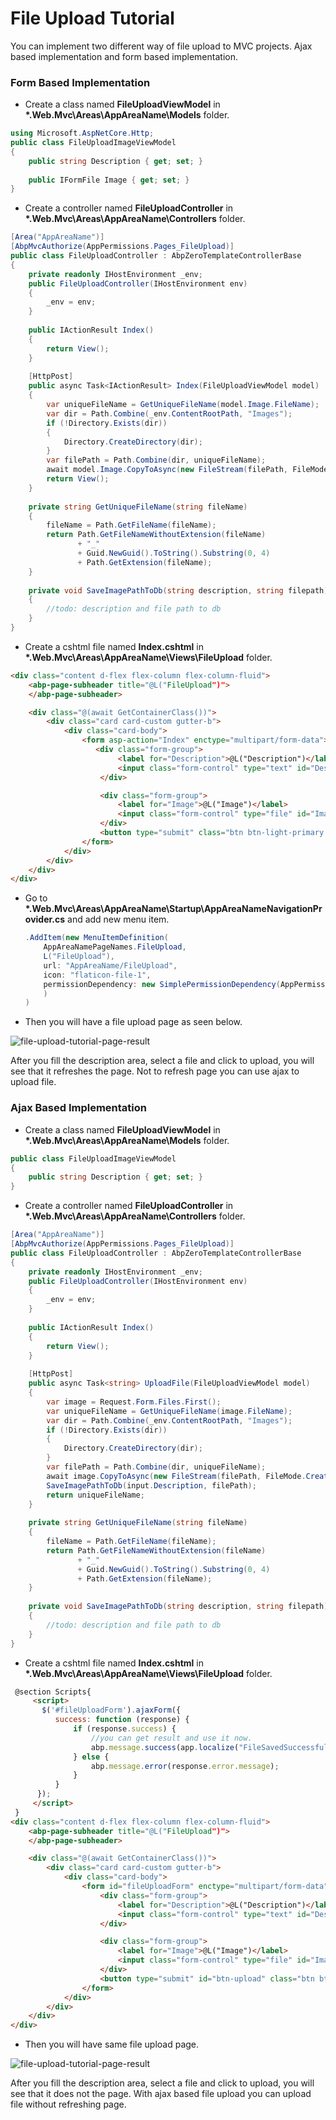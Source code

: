 # File Upload Tutorial

You can implement two different way of file upload to MVC projects. Ajax based implementation and form based implementation.

### Form Based Implementation

* Create a class named **FileUploadViewModel** in **\*.Web.Mvc\Areas\AppAreaName\Models** folder.

```csharp
using Microsoft.AspNetCore.Http;
public class FileUploadImageViewModel
{
    public string Description { get; set; }
    
    public IFormFile Image { get; set; }
}
```

* Create a controller named **FileUploadController** in **\*.Web.Mvc\Areas\AppAreaName\Controllers** folder.

```csharp
[Area("AppAreaName")]
[AbpMvcAuthorize(AppPermissions.Pages_FileUpload)]
public class FileUploadController : AbpZeroTemplateControllerBase
{
    private readonly IHostEnvironment _env;
    public FileUploadController(IHostEnvironment env)
    {
        _env = env;
    }
    
    public IActionResult Index()
    {
        return View();
    }
    
    [HttpPost]
    public async Task<IActionResult> Index(FileUploadViewModel model)
    {
        var uniqueFileName = GetUniqueFileName(model.Image.FileName);
        var dir = Path.Combine(_env.ContentRootPath, "Images");
        if (!Directory.Exists(dir))
        {
            Directory.CreateDirectory(dir);
        }
        var filePath = Path.Combine(dir, uniqueFileName);
        await model.Image.CopyToAsync(new FileStream(filePath, FileMode.Create));
        return View();
    }
    
    private string GetUniqueFileName(string fileName)
    {
        fileName = Path.GetFileName(fileName);
        return Path.GetFileNameWithoutExtension(fileName)
               + "_"
               + Guid.NewGuid().ToString().Substring(0, 4)
               + Path.GetExtension(fileName);
    }
    
    private void SaveImagePathToDb(string description, string filepath)
    {
        //todo: description and file path to db
    }
}
```

* Create a cshtml file named **Index.cshtml** in **\*.Web.Mvc\Areas\AppAreaName\Views\FileUpload** folder.

```html
<div class="content d-flex flex-column flex-column-fluid">
    <abp-page-subheader title="@L("FileUpload")">
    </abp-page-subheader>

    <div class="@(await GetContainerClass())">
        <div class="card card-custom gutter-b">
            <div class="card-body">
                <form asp-action="Index" enctype="multipart/form-data">
                   <div class="form-group">
                        <label for="Description">@L("Description")</label>
                        <input class="form-control" type="text" id="Description" name="Description" required>
                    </div>

                    <div class="form-group">
                        <label for="Image">@L("Image")</label>
                        <input class="form-control" type="file" id="Image" name="Image" required>
                    </div>
                    <button type="submit" class="btn btn-light-primary font-weight-bold close-button">@L("Upload")</button>
                </form>
            </div>
        </div>
    </div>
</div>
```

* Go to **\*.Web.Mvc\Areas\AppAreaName\Startup\AppAreaNameNavigationProvider.cs** and add new menu item.

  ```csharp
  .AddItem(new MenuItemDefinition(
      AppAreaNamePageNames.FileUpload,
      L("FileUpload"),
      url: "AppAreaName/FileUpload",
      icon: "flaticon-file-1",
      permissionDependency: new SimplePermissionDependency(AppPermissions.Pages_FileUpload)
      )
  )
  ```

* Then you will have a file upload page as seen below.

![file-upload-tutorial-page-result](images/file-upload-tutorial-page-result.png)

After you fill the description area, select a file and click to upload, you will see that it refreshes the page. Not to refresh page you can use ajax to upload file.



### Ajax Based Implementation

* Create a class named **FileUploadViewModel** in **\*.Web.Mvc\Areas\AppAreaName\Models** folder.

```csharp
public class FileUploadImageViewModel
{
    public string Description { get; set; }
}
```

* Create a controller named **FileUploadController** in **\*.Web.Mvc\Areas\AppAreaName\Controllers** folder.

```csharp
[Area("AppAreaName")]
[AbpMvcAuthorize(AppPermissions.Pages_FileUpload)]
public class FileUploadController : AbpZeroTemplateControllerBase
{
    private readonly IHostEnvironment _env;
    public FileUploadController(IHostEnvironment env)
    {
        _env = env;
    }
    
    public IActionResult Index()
    {
        return View();
    }
    
    [HttpPost]
    public async Task<string> UploadFile(FileUploadViewModel model)
    {
       	var image = Request.Form.Files.First();
        var uniqueFileName = GetUniqueFileName(image.FileName);
        var dir = Path.Combine(_env.ContentRootPath, "Images");
        if (!Directory.Exists(dir))
        {
            Directory.CreateDirectory(dir);
        }
        var filePath = Path.Combine(dir, uniqueFileName);
        await image.CopyToAsync(new FileStream(filePath, FileMode.Create));
        SaveImagePathToDb(input.Description, filePath);
        return uniqueFileName;
    }
    
    private string GetUniqueFileName(string fileName)
    {
        fileName = Path.GetFileName(fileName);
        return Path.GetFileNameWithoutExtension(fileName)
               + "_"
               + Guid.NewGuid().ToString().Substring(0, 4)
               + Path.GetExtension(fileName);
    }
    
    private void SaveImagePathToDb(string description, string filepath)
    {
        //todo: description and file path to db
    }
}
```

* Create a cshtml file named **Index.cshtml** in **\*.Web.Mvc\Areas\AppAreaName\Views\FileUpload** folder.

```html
 @section Scripts{
     <script>
       $('#fileUploadForm').ajaxForm({      
          success: function (response) {
              if (response.success) {
                  //you can get result and use it now.
                  abp.message.success(app.localize("FileSavedSuccessfully", response.result));                  
              } else {
                  abp.message.error(response.error.message);
              }
          }
      });
     </script>
 }
<div class="content d-flex flex-column flex-column-fluid">
    <abp-page-subheader title="@L("FileUpload")">
    </abp-page-subheader>

    <div class="@(await GetContainerClass())">
        <div class="card card-custom gutter-b">
            <div class="card-body">
                <form id="fileUploadForm" enctype="multipart/form-data" method="post" action="UploadFile">
                    <div class="form-group">
                        <label for="Description">@L("Description")</label>
                        <input class="form-control" type="text" id="Description" name="Description" required>
                    </div>

                    <div class="form-group">
                        <label for="Image">@L("Image")</label>
                        <input class="form-control" type="file" id="Image" name="Image" required>
                    </div>
                    <button type="submit" id="btn-upload" class="btn btn-light-primary font-weight-bold close-button">@L("Upload")</button>
                </form>
            </div>
        </div>
    </div>
</div>
```

* Then you will have same file upload page.

![file-upload-tutorial-page-result](images/file-upload-tutorial-page-result.png)

After you fill the description area, select a file and click to upload, you will see that it does not the page. With ajax based file upload you can upload file without refreshing page. 
